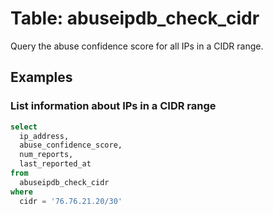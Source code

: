 # Table: abuseipdb_check_cidr

Query the abuse confidence score for all IPs in a CIDR range.

## Examples

### List information about IPs in a CIDR range

```sql
select
  ip_address,
  abuse_confidence_score,
  num_reports,
  last_reported_at
from
  abuseipdb_check_cidr
where
  cidr = '76.76.21.20/30'
```
